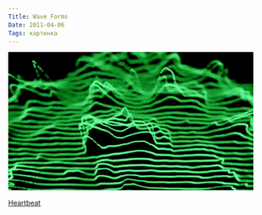 ```yaml
---
Title: Wave Forms
Date: 2011-04-06
Tags: картинка
---
```


![wave_forms.gif](images/wave_forms.gif)

[Heartbeat](http://djsheep.tumblr.com/post/4344605930/wave-forms)